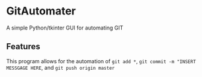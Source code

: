 # GitAutomater
A simple Python/tkinter GUI for automating GIT
## Features
This program allows for the automation of `git add *`, `git commit -m "INSERT MESSGAGE HERE`, and `git push origin master`
